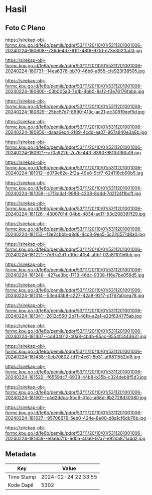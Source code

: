 # Hasil

## Foto C Plano

https://sirekap-obj-formc.kpu.go.id/fe6b/pemilu/pdpr/53/11/20/10/01/5311201001006-20240224-180608--736de4d7-61f1-48f9-971d-e73e302ffa03.jpg

https://sirekap-obj-formc.kpu.go.id/fe6b/pemilu/pdpr/53/11/20/10/01/5311201001006-20240224-180731--14ea6376-bb70-46b6-a655-cfe923f38505.jpg

https://sirekap-obj-formc.kpu.go.id/fe6b/pemilu/pdpr/53/11/20/10/01/5311201001006-20240224-180800--03b005a3-7b1b-4bb0-8af2-f3e76176fabb.jpg

https://sirekap-obj-formc.kpu.go.id/fe6b/pemilu/pdpr/53/11/20/10/01/5311201001006-20240224-180829--25be57d7-8690-413c-ac21-ec30919eef5d.jpg

https://sirekap-obj-formc.kpu.go.id/fe6b/pemilu/pdpr/53/11/20/10/01/5311201001006-20240224-180856--daaa6ec4-2f89-4cdd-aa07-967a840e3a6b.jpg

https://sirekap-obj-formc.kpu.go.id/fe6b/pemilu/pdpr/53/11/20/10/01/5311201001006-20240224-180921--c70a922b-2c76-44ff-8390-981fb136fa19.jpg

https://sirekap-obj-formc.kpu.go.id/fe6b/pemilu/pdpr/53/11/20/10/01/5311201001006-20240224-181012--d079e62e-2f2a-49e8-9cf7-624118cb90b5.jpg

https://sirekap-obj-formc.kpu.go.id/fe6b/pemilu/pdpr/53/11/20/10/01/5311201001006-20240224-181059--c7f3ddaf-9988-4208-8d4d-7d2124f1bcff.jpg

https://sirekap-obj-formc.kpu.go.id/fe6b/pemilu/pdpr/53/11/20/10/01/5311201001006-20240224-181126--43007014-04bb-4834-ac17-63d208397f29.jpg

https://sirekap-obj-formc.kpu.go.id/fe6b/pemilu/pdpr/53/11/20/10/01/5311201001006-20240224-181153--f3e24bbb-a8d6-4cc3-9ea5-5c220571d8a0.jpg

https://sirekap-obj-formc.kpu.go.id/fe6b/pemilu/pdpr/53/11/20/10/01/5311201001006-20240224-181221--7d67a2d1-c10d-4f54-a0bf-02a8f101b6bb.jpg

https://sirekap-obj-formc.kpu.go.id/fe6b/pemilu/pdpr/53/11/20/10/01/5311201001006-20240224-181248--427ee3bc-1713-46dc-9338-f16e7be056d5.jpg

https://sirekap-obj-formc.kpu.go.id/fe6b/pemilu/pdpr/53/11/20/10/01/5311201001006-20240224-181314--53ed43b8-c227-42a8-9217-c1767a0cea78.jpg

https://sirekap-obj-formc.kpu.go.id/fe6b/pemilu/pdpr/53/11/20/10/01/5311201001006-20240224-181341--2612c560-2b7f-48fb-a2a1-e20f634775ab.jpg

https://sirekap-obj-formc.kpu.go.id/fe6b/pemilu/pdpr/53/11/20/10/01/5311201001006-20240224-181407--cd404012-40a8-4bdb-85ac-8554fc443631.jpg

https://sirekap-obj-formc.kpu.go.id/fe6b/pemilu/pdpr/53/11/20/10/01/5311201001006-20240224-181438--0eb70802-fd11-4c61-8b31-af6811552bf8.jpg

https://sirekap-obj-formc.kpu.go.id/fe6b/pemilu/pdpr/53/11/20/10/01/5311201001006-20240224-181522--f6559dc7-6938-44b8-b35b-c324deb8f5d3.jpg

https://sirekap-obj-formc.kpu.go.id/fe6b/pemilu/pdpr/53/11/20/10/01/5311201001006-20240224-181601--c4d2ddca-5bc9-41cc-a68d-8b2728d30080.jpg

https://sirekap-obj-formc.kpu.go.id/fe6b/pemilu/pdpr/53/11/20/10/01/5311201001006-20240224-181627--95706679-5eb0-424e-8e00-d8a1cf6db76b.jpg

https://sirekap-obj-formc.kpu.go.id/fe6b/pemilu/pdpr/53/11/20/10/01/5311201001006-20240224-181659--e0a6d7fb-6d0a-40a0-97a7-e92da871a4d2.jpg


## Metadata

| Key        | Value               |
| ---------- | ------------------- |
| Time Stamp | 2024-02-24 22:33:55 |
| Kode Dapil | 5302                |



